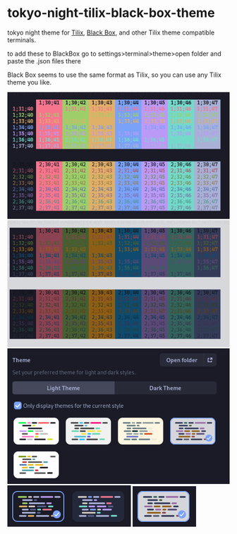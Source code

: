 # tokyo-night-tilix-black-box-theme
tokyo night theme for [Tilix](https://gnunn1.github.io/tilix-web/), [Black Box](https://flathub.org/apps/details/com.raggesilver.BlackBox), and other Tilix theme compatible terminals.

to add these to BlackBox go to settings>terminal>theme>open folder and paste the .json files there

Black Box seems to use the same format as Tilix, so you can use any Tilix theme you like.

![image1](screenshots/image1.png)
![image2](screenshots/image2.png)
![image3](screenshots/image3.png)
![image4](screenshots/image4.png)
![image5](screenshots/image5.png)
